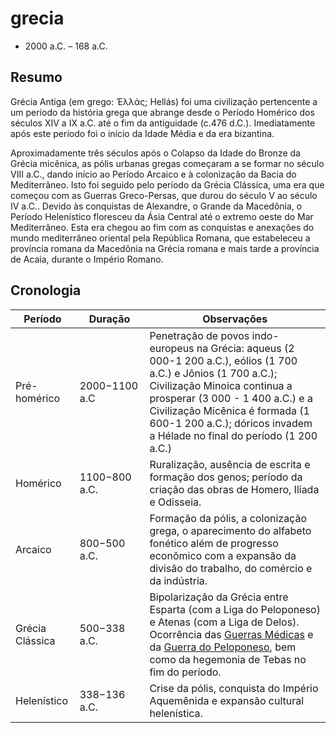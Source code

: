 # grecia

- 2000 a.C. – 168 a.C.

## Resumo

Grécia Antiga (em grego: Ἑλλάς; Hellás) foi uma civilização pertencente a um período da história grega que abrange desde o Período Homérico dos séculos XIV a IX a.C. até o fim da antiguidade (c.476 d.C.). Imediatamente após este período foi o início da Idade Média e da era bizantina.

Aproximadamente três séculos após o Colapso da Idade do Bronze da Grécia micênica, as pólis urbanas gregas começaram a se formar no século VIII a.C., dando início ao Período Arcaico e à colonização da Bacia do Mediterrâneo. Isto foi seguido pelo período da Grécia Clássica, uma era que começou com as Guerras Greco-Persas, que durou do século V ao século IV a.C.. Devido às conquistas de Alexandre, o Grande da Macedônia, o Período Helenístico floresceu da Ásia Central até o extremo oeste do Mar Mediterrâneo. Esta era chegou ao fim com as conquistas e anexações do mundo mediterrâneo oriental pela República Romana, que estabeleceu a província romana da Macedônia na Grécia romana e mais tarde a província de Acaia, durante o Império Romano.

## Cronologia

| Período | Duração | Observações|
|---------|---------|------------|
| Pré-homérico | 2000−1100 a.C |Penetração de povos indo-europeus na Grécia: aqueus (2 000-1 200 a.C.), eólios (1 700 a.C.) e Jônios (1 700 a.C.); Civilização Minoica continua a prosperar (3 000 - 1 400 a.C.) e a Civilização Micênica é formada (1 600-1 200 a.C.); dóricos invadem a Hélade no final do período (1 200 a.C.)|
|Homérico | 1100−800 a.C. |Ruralização, ausência de escrita e formação dos genos; período da criação das obras de Homero, Ilíada e Odisseia.|
|Arcaico | 800−500 a.C. |Formação da pólis, a colonização grega, o aparecimento do alfabeto fonético além de progresso econômico com a expansão da divisão do trabalho, do comércio e da indústria.|
|Grécia Clássica | 500−338 a.C. |Bipolarização da Grécia entre Esparta (com a Liga do Peloponeso) e Atenas (com a Liga de Delos). Ocorrência das [Guerras Médicas](guerrasmedicas) e da [Guerra do Peloponeso](guerrapeloponeso), bem como da hegemonia de Tebas no fim do período.|
|Helenístico | 338−136 a.C. |Crise da pólis, conquista do Império Aquemênida e expansão cultural helenística. |
